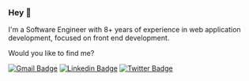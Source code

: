 ### Hey 👋

I'm a Software Engineer with 8+ years of experience in web application development, focused on front end development.

Would you like to find me?

[![Gmail Badge](https://img.shields.io/badge/-Gmail-EA4335?style=flat-square&labelColor=EA4335&logo=gmail&logoColor=FFF&link=mailto:sntguilherme@gmail.com)](mailto:sntguilherme@gmail.com)
[![Linkedin Badge](https://img.shields.io/badge/-LinkedIn-blue?style=flat-square&logo=Linkedin&logoColor=white&link=https://www.linkedin.com/in/santosguilherme)](https://www.linkedin.com/in/santosguilherme)
[![Twitter Badge](https://img.shields.io/badge/-Twitter-1ca0f1?style=flat-square&labelColor=1ca0f1&logo=twitter&logoColor=white&link=https://twitter.com/sntguilherme)](https://twitter.com/sntguilherme)


<!--
**santosguilherme/santosguilherme** is a ✨ _special_ ✨ repository because its `README.md` (this file) appears on your GitHub profile.

Here are some ideas to get you started:

- 🔭 I’m currently working on ...
- 🌱 I’m currently learning ...
- 👯 I’m looking to collaborate on ...
- 🤔 I’m looking for help with ...
- 💬 Ask me about ...
- 📫 How to reach me: ...
- 😄 Pronouns: ...
- ⚡ Fun fact: ...
-->
